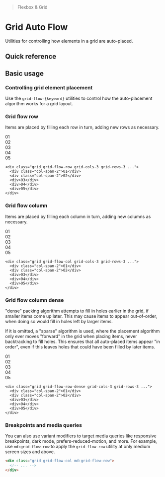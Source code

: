 > Flexbox & Grid

# Grid Auto Flow

Utilities for controlling how elements in a grid are auto-placed.

## Quick reference

<qr-table />

## Basic usage

### Controlling grid element placement
Use the `grid-flow-{keyword}` utilities to control how the auto-placement algorithm works for a grid layout.

### Grid flow row
Items are placed by filling each row in turn, adding new rows as necessary.

<container>
  <box striped class="grid grid-flow-row grid-cols-3 grid-rows-3 gap-24" fg-color="var(--tw-purple-fg)" bg-color="var(--tw-purple-bg)">
    <div class="pd-bg-purple-800 ex-box col-span-2">01</div>
    <div class="pd-bg-purple-800 ex-box col-span-2">02</div>
    <div class="pd-bg-purple-500 ex-box ">03</div>
    <div class="pd-bg-purple-800 ex-box ">04</div>
    <div class="pd-bg-purple-800 ex-box ">05</div>
  </box>
</container>

```html{1}
<div class="grid grid-flow-row grid-cols-3 grid-rows-3 ...">
  <div class="col-span-2">01</div>
  <div class="col-span-2">02</div>
  <div>03</div>
  <div>04</div>
  <div>05</div>
</div>
```

### Grid flow column
Items are placed by filling each column in turn, adding new columns as necessary.

<container>
  <box striped class="grid grid-flow-col grid-cols-3 grid-rows-3 gap-24" fg-color="var(--tw-purple-fg)" bg-color="var(--tw-purple-bg)">
    <div class="pd-bg-purple-800 ex-box col-span-2">01</div>
    <div class="pd-bg-purple-800 ex-box col-span-2">02</div>
    <div class="pd-bg-purple-500 ex-box ">03</div>
    <div class="pd-bg-purple-800 ex-box ">04</div>
    <div class="pd-bg-purple-800 ex-box ">05</div>
  </box>
</container>

```html{1}
<div class="grid grid-flow-col grid-cols-3 grid-rows-3 ...">
  <div class="col-span-2">01</div>
  <div class="col-span-2">02</div>
  <div>03</div>
  <div>04</div>
  <div>05</div>
</div>
```

### Grid flow column dense
"dense" packing algorithm attempts to fill in holes earlier in the grid, if smaller items come up later. This may cause items to appear out-of-order, when doing so would fill in holes left by larger items.

If it is omitted, a "sparse" algorithm is used, where the placement algorithm only ever moves "forward" in the grid when placing items, never backtracking to fill holes. This ensures that all auto-placed items appear "in order", even if this leaves holes that could have been filled by later items.

<container>
  <box striped class="grid grid-flow-row-dense grid-cols-3 grid-rows-3 gap-24" fg-color="var(--tw-purple-fg)" bg-color="var(--tw-purple-bg)">
    <div class="pd-bg-purple-800 ex-box col-span-2">01</div>
    <div class="pd-bg-purple-800 ex-box col-span-2">02</div>
    <div class="pd-bg-purple-500 ex-box ">03</div>
    <div class="pd-bg-purple-800 ex-box ">04</div>
    <div class="pd-bg-purple-800 ex-box ">05</div>
  </box>
</container>

```html{1}
<div class="grid grid-flow-row-dense grid-cols-3 grid-rows-3 ...">
  <div class="col-span-2">01</div>
  <div class="col-span-2">02</div>
  <div>03</div>
  <div>04</div>
  <div>05</div>
</div>
```

### Breakpoints and media queries
You can also use variant modifiers to target media queries like responsive breakpoints, dark mode, prefers-reduced-motion, and more. For example, use `md:grid-flow-row` to apply the `grid-flow-row` utility at only medium screen sizes and above.

```html
<div class="grid grid-flow-col md:grid-flow-row">
  <!-- ... -->
</div>
```

<!--
TODO: Improve auto-flow example to show difference between row/col and sparse/dense
-->